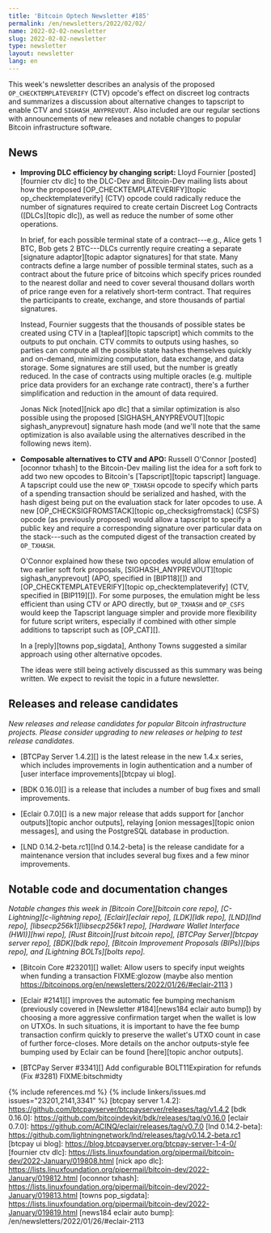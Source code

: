 ```yaml
---
title: 'Bitcoin Optech Newsletter #185'
permalink: /en/newsletters/2022/02/02/
name: 2022-02-02-newsletter
slug: 2022-02-02-newsletter
type: newsletter
layout: newsletter
lang: en
---
```

This week's newsletter describes an analysis of the proposed
`OP_CHECKTEMPLATEVERIFY` (CTV) opcode's effect on discreet log contracts
and summarizes a discussion about alternative changes to tapscript to
enable CTV and `SIGHASH_ANYPREVOUT`.  Also included are our regular
sections with announcements of new releases and notable changes to
popular Bitcoin infrastructure software.

## News

- **Improving DLC efficiency by changing script:** Lloyd Fournier
  [posted][fournier ctv dlc] to the DLC-Dev and Bitcoin-Dev mailing
  lists about how the proposed [OP_CHECKTEMPLATEVERIFY][topic
  op_checktemplateverify] (CTV) opcode could radically reduce the number
  of signatures required to create certain Discreet Log Contracts
  ([DLCs][topic dlc]), as well as reduce the number of some other
  operations.

  In brief, for each possible terminal state of a contract---e.g., Alice
  gets 1 BTC, Bob gets 2 BTC---DLCs currently require creating a
  separate [signature adaptor][topic adaptor signatures] for that state.
  Many contracts define a large number of possible terminal states, such
  as a contract about the future price of bitcoins which specify prices
  rounded to the nearest dollar and need to cover several thousand
  dollars worth of price range even for a relatively short-term
  contract.  That requires the participants to create, exchange, and store
  thousands of partial signatures.

  Instead, Fournier suggests that the thousands of possible states be
  created using CTV in a [tapleaf][topic tapscript] which commits to the
  outputs to put onchain.  CTV commits to outputs using hashes, so
  parties can compute all the possible state hashes themselves quickly
  and on-demand, minimizing computation, data exchange, and data
  storage.  Some signatures are still used, but the number is greatly
  reduced.  In the case of contracts using multiple oracles (e.g.
  multiple price data providers for an exchange rate contract), there's
  a further simplification and reduction in the amount of data required.

  Jonas Nick [noted][nick apo dlc] that a similar optimization is also
  possible using the proposed [SIGHASH_ANYPREVOUT][topic
  sighash_anyprevout] signature hash mode (and we'll note that the same
  optimization is also available using the alternatives described in the
  following news item).

- **Composable alternatives to CTV and APO:** Russell O'Connor
  [posted][oconnor txhash] to the Bitcoin-Dev mailing list the idea for
  a soft fork to add two new opcodes to Bitcoin's [Tapscript][topic
  tapscript] language.  A tapscript could use the new `OP_TXHASH` opcode
  to specify which parts of a spending transaction should be serialized
  and hashed, with the hash digest being put on the evaluation stack for
  later opcodes to use.  A new [OP_CHECKSIGFROMSTACK][topic
  op_checksigfromstack] (CSFS) opcode (as previously proposed) would
  allow a tapscript to specify a public key and require a corresponding
  signature over particular data on the stack---such as the computed
  digest of the transaction created by `OP_TXHASH`.

    O'Connor explained how these two opcodes would allow emulation of
    two earlier soft fork proposals, [SIGHASH_ANYPREVOUT][topic
    sighash_anyprevout] (APO, specified in [BIP118][]) and
    [OP_CHECKTEMPLATEVERIFY][topic op_checktemplateverify] (CTV,
    specified in [BIP119][]).  For some purposes, the emulation might be
    less efficient than using CTV or APO directly, but `OP_TXHASH` and
    `OP_CSFS` would keep the Tapscript language simpler and provide more
    flexibility for future script writers, especially if combined
    with other simple additions to tapscript such as [OP_CAT][].

    In a [reply][towns pop_sigdata], Anthony Towns suggested a similar
    approach using other alternative opcodes.

    The ideas were still being actively discussed as this summary was
    being written.  We expect to revisit the topic in a future
    newsletter.

## Releases and release candidates

*New releases and release candidates for popular Bitcoin infrastructure
projects.  Please consider upgrading to new releases or helping to test
release candidates.*

- [BTCPay Server 1.4.2][] is the latest release in the new 1.4.x series,
  which includes improvements in login authentication and a number of
  [user interface improvements][btcpay ui blog].

- [BDK 0.16.0][] is a release that includes a number of bug fixes and
  small improvements.

- [Eclair 0.7.0][] is a new major release that adds support for [anchor
  outputs][topic anchor outputs], relaying [onion messages][topic onion
  messages], and using the PostgreSQL database in production.

- [LND 0.14.2-beta.rc1][lnd 0.14.2-beta] is the release candidate for a
  maintenance version that includes several bug fixes and a few minor
  improvements.

## Notable code and documentation changes

*Notable changes this week in [Bitcoin Core][bitcoin core repo],
[C-Lightning][c-lightning repo], [Eclair][eclair repo], [LDK][ldk repo],
[LND][lnd repo], [libsecp256k1][libsecp256k1 repo], [Hardware Wallet
Interface (HWI)][hwi repo], [Rust Bitcoin][rust bitcoin repo], [BTCPay
Server][btcpay server repo], [BDK][bdk repo], [Bitcoin Improvement
Proposals (BIPs)][bips repo], and [Lightning BOLTs][bolts repo].*

- [Bitcoin Core #23201][] wallet: Allow users to specify input weights when funding a transaction FIXME:glozow (maybe also mention https://bitcoinops.org/en/newsletters/2022/01/26/#eclair-2113 )

- [Eclair #2141][] improves the automatic fee bumping mechanism (previously
  covered in [Newsletter #184][news184 eclair auto bump]) by choosing a more
  aggressive confirmation target when the wallet is low on UTXOs. In such
  situations, it is important to have the fee bump transaction confirm quickly
  to preserve the wallet's UTXO count in case of further force-closes. More
  details on the anchor outputs-style fee bumping used by Eclair can be found
  [here][topic anchor outputs].

- [BTCPay Server #3341][] Add configurable BOLT11Expiration for refunds (Fix #3281) FIXME:bitschmidty

{% include references.md %}
{% include linkers/issues.md issues="23201,2141,3341" %}
[btcpay server 1.4.2]: https://github.com/btcpayserver/btcpayserver/releases/tag/v1.4.2
[bdk 0.16.0]: https://github.com/bitcoindevkit/bdk/releases/tag/v0.16.0
[eclair 0.7.0]: https://github.com/ACINQ/eclair/releases/tag/v0.7.0
[lnd 0.14.2-beta]: https://github.com/lightningnetwork/lnd/releases/tag/v0.14.2-beta.rc1
[btcpay ui blog]: https://blog.btcpayserver.org/btcpay-server-1-4-0/
[fournier ctv dlc]: https://lists.linuxfoundation.org/pipermail/bitcoin-dev/2022-January/019808.html
[nick apo dlc]: https://lists.linuxfoundation.org/pipermail/bitcoin-dev/2022-January/019812.html
[oconnor txhash]: https://lists.linuxfoundation.org/pipermail/bitcoin-dev/2022-January/019813.html
[towns pop_sigdata]: https://lists.linuxfoundation.org/pipermail/bitcoin-dev/2022-January/019819.html
[news184 eclair auto bump]: /en/newsletters/2022/01/26/#eclair-2113
